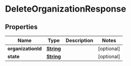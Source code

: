 

# DeleteOrganizationResponse


## Properties

| Name | Type | Description | Notes |
|------------ | ------------- | ------------- | -------------|
|**organizationId** | [**String**](String.md) |  |  [optional] |
|**state** | [**String**](String.md) |  |  [optional] |



